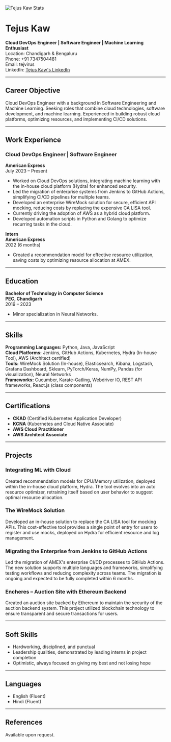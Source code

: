 ![Tejus Kaw Stats](https://github-readme-stats.vercel.app/api?username=tejuskaw&count_private=true&show_icons=true&theme=github_dark)


# Tejus Kaw
**Cloud DevOps Engineer | Software Engineer | Machine Learning Enthusiast**  
Location: Chandigarh & Bengaluru  
Phone: +91 7347504481  
Email: tejvirus  
LinkedIn: [Tejus Kaw's LinkedIn](https://www.linkedin.com/in/tejus-kaw-051a5218b/)

---

## Career Objective
Cloud DevOps Engineer with a background in Software Engineering and Machine Learning. Seeking roles that combine cloud technologies, software development, and machine learning. Experienced in building robust cloud platforms, optimizing resources, and implementing CI/CD solutions.

---

## Work Experience

### Cloud DevOps Engineer | Software Engineer  
**American Express**  
July 2023 – Present  
- Worked on Cloud DevOps solutions, integrating machine learning with the in-house cloud platform (Hydra) for enhanced security.  
- Led the migration of enterprise systems from Jenkins to GitHub Actions, simplifying CI/CD pipelines for multiple teams.  
- Developed an enterprise WireMock solution for secure, efficient API mocking, reducing costs by replacing the expensive CA LISA tool.  
- Currently driving the adoption of AWS as a hybrid cloud platform.  
- Developed automation scripts in Python and Golang to optimize recurring tasks in the cloud.  

**Intern**  
**American Express**  
2022 (6 months)  
- Created a recommendation model for effective resource utilization, saving costs by optimizing resource allocation at AMEX.

---

## Education

**Bachelor of Technology in Computer Science**  
**PEC, Chandigarh**  
2019 – 2023  
- Minor specialization in Neural Networks.  

---

## Skills

**Programming Languages:** Python, Java, JavaScript  
**Cloud Platforms:** Jenkins, GitHub Actions, Kubernetes, Hydra (In-house Tool), AWS (Architect certified)  
**Tools:** WireMock Solution (In-house), Elasticsearch, Kibana, Logstash, Grafana Dashboard, Sklearn, PyTorch/Keras, NumPy, Pandas (for visualization), Neural Networks  
**Frameworks:** Cucumber, Karate-Gatling, Webdriver IO, REST API frameworks, React.js (class components)

---

## Certifications
- **CKAD** (Certified Kubernetes Application Developer)  
- **KCNA** (Kubernetes and Cloud Native Associate)  
- **AWS Cloud Practitioner**  
- **AWS Architect Associate**  

---

## Projects

### Integrating ML with Cloud  
Created recommendation models for CPU/Memory utilization, deployed within the in-house cloud platform, Hydra. The tool evolves into an auto resource optimizer, retraining itself based on user behavior to suggest optimal resource allocation.

### The WireMock Solution  
Developed an in-house solution to replace the CA LISA tool for mocking APIs. This cost-effective tool provides a single point of entry for users to register and use mocks, deployed on Hydra for efficient resource and log management.

### Migrating the Enterprise from Jenkins to GitHub Actions  
Led the migration of AMEX's enterprise CI/CD processes to GitHub Actions. The new solution supports multiple languages and frameworks, simplifying testing workflows and reducing complexity across teams. The migration is ongoing and expected to be fully completed within 6 months.

### Encheres – Auction Site with Ethereum Backend  
Created an auction site backed by Ethereum to maintain the security of the auction backend system. This project utilized blockchain technology to ensure transparent and secure transactions for users.

---

## Soft Skills  
- Hardworking, disciplined, and punctual  
- Leadership qualities, demonstrated by leading interns in project completion  
- Optimistic, always focused on giving my best and not losing hope  

---

## Languages  
- English (Fluent)  
- Hindi (Fluent)  

---

## References  
Available upon request.

